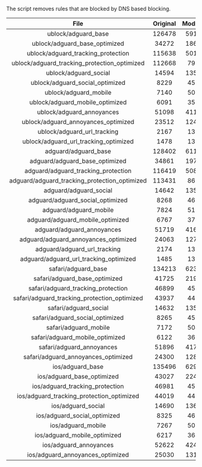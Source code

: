 The script removes rules that are blocked by DNS based blocking.


| File | Original | Modified |
|:----:|:-----:|:-----:|
| ublock/adguard_base | 126478 | 59128 |
| ublock/adguard_base_optimized | 34272 | 18685 |
| ublock/adguard_tracking_protection | 115638 | 50117 |
| ublock/adguard_tracking_protection_optimized | 112668 | 7953 |
| ublock/adguard_social | 14594 | 13541 |
| ublock/adguard_social_optimized | 8229 | 4569 |
| ublock/adguard_mobile | 7140 | 5010 |
| ublock/adguard_mobile_optimized | 6091 | 3577 |
| ublock/adguard_annoyances | 51098 | 41122 |
| ublock/adguard_annoyances_optimized | 23512 | 12442 |
| ublock/adguard_url_tracking | 2167 | 1319 |
| ublock/adguard_url_tracking_optimized | 1478 | 1316 |
| adguard/adguard_base | 128402 | 61121 |
| adguard/adguard_base_optimized | 34861 | 19704 |
| adguard/adguard_tracking_protection | 116419 | 50843 |
| adguard/adguard_tracking_protection_optimized | 113431 | 8666 |
| adguard/adguard_social | 14642 | 13596 |
| adguard/adguard_social_optimized | 8268 | 4612 |
| adguard/adguard_mobile | 7824 | 5190 |
| adguard/adguard_mobile_optimized | 6767 | 3750 |
| adguard/adguard_annoyances | 51719 | 41678 |
| adguard/adguard_annoyances_optimized | 24063 | 12739 |
| adguard/adguard_url_tracking | 2174 | 1326 |
| adguard/adguard_url_tracking_optimized | 1485 | 1323 |
| safari/adguard_base | 134213 | 62396 |
| safari/adguard_base_optimized | 41725 | 21978 |
| safari/adguard_tracking_protection | 46899 | 4544 |
| safari/adguard_tracking_protection_optimized | 43937 | 4401 |
| safari/adguard_social | 14632 | 13580 |
| safari/adguard_social_optimized | 8265 | 4599 |
| safari/adguard_mobile | 7172 | 5046 |
| safari/adguard_mobile_optimized | 6122 | 3607 |
| safari/adguard_annoyances | 51896 | 41780 |
| safari/adguard_annoyances_optimized | 24300 | 12818 |
| ios/adguard_base | 135496 | 62900 |
| ios/adguard_base_optimized | 43027 | 22481 |
| ios/adguard_tracking_protection | 46981 | 4552 |
| ios/adguard_tracking_protection_optimized | 44019 | 4409 |
| ios/adguard_social | 14690 | 13612 |
| ios/adguard_social_optimized | 8325 | 4613 |
| ios/adguard_mobile | 7267 | 5090 |
| ios/adguard_mobile_optimized | 6217 | 3648 |
| ios/adguard_annoyances | 52622 | 42402 |
| ios/adguard_annoyances_optimized | 25030 | 13125 |